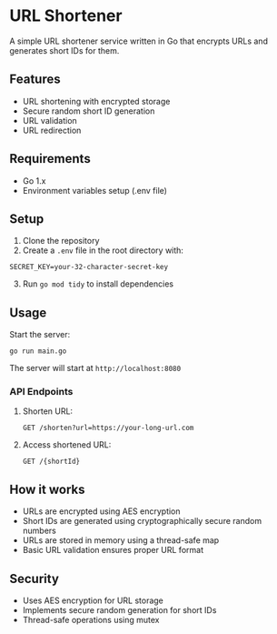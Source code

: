 # URL Shortener

A simple URL shortener service written in Go that encrypts URLs and generates short IDs for them.

## Features

- URL shortening with encrypted storage
- Secure random short ID generation
- URL validation
- URL redirection

## Requirements

- Go 1.x
- Environment variables setup (.env file)

## Setup

1. Clone the repository
2. Create a `.env` file in the root directory with:
```
SECRET_KEY=your-32-character-secret-key
```
3. Run `go mod tidy` to install dependencies

## Usage

Start the server:
```
go run main.go
```

The server will start at `http://localhost:8080`

### API Endpoints

1. Shorten URL:
   ```
   GET /shorten?url=https://your-long-url.com
   ```

2. Access shortened URL:
   ```
   GET /{shortId}
   ```

## How it works

- URLs are encrypted using AES encryption
- Short IDs are generated using cryptographically secure random numbers
- URLs are stored in memory using a thread-safe map
- Basic URL validation ensures proper URL format

## Security

- Uses AES encryption for URL storage
- Implements secure random generation for short IDs
- Thread-safe operations using mutex
